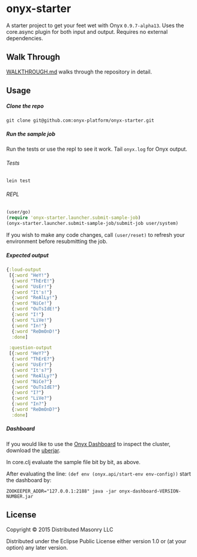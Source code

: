 # onyx-starter

A starter project to get your feet wet with Onyx `0.9.7-alpha13`. Uses the core.async plugin for both input and output. Requires no external dependencies.

## Walk Through

[WALKTHROUGH.md](WALKTHROUGH.md) walks through the repository in detail.

## Usage

##### Clone the repo

`git clone git@github.com:onyx-platform/onyx-starter.git`

##### Run the sample job

Run the tests or use the repl to see it work. Tail `onyx.log` for Onyx output.

###### Tests
```text
lein test
```
###### REPL
```clojure
(user/go)
(require 'onyx-starter.launcher.submit-sample-job)
(onyx-starter.launcher.submit-sample-job/submit-job user/system)
```

If you wish to make any code changes, call `(user/reset)` to refresh your
environment before resubmitting the job.

##### Expected output

```clojure
{:loud-output
 [{:word "HeY!"}
  {:word "ThErE!"}
  {:word "UsEr!"}
  {:word "It's!"}
  {:word "ReAlLy!"}
  {:word "NiCe!"}
  {:word "OuTsIdE!"}
  {:word "I!"}
  {:word "LiVe!"}
  {:word "In!"}
  {:word "ReDmOnD!"}
  :done]

 :question-output
 [{:word "HeY?"}
  {:word "ThErE?"}
  {:word "UsEr?"}
  {:word "It's?"}
  {:word "ReAlLy?"}
  {:word "NiCe?"}
  {:word "OuTsIdE?"}
  {:word "I?"}
  {:word "LiVe?"}
  {:word "In?"}
  {:word "ReDmOnD?"}
  :done]
```

##### Dashboard

If you would like to use the [Onyx
Dashboard](https://github.com/onyx-platform/onyx-dashboard) to inspect the
cluster, download the
[uberjar](https://github.com/onyx-platform/onyx-dashboard/#deployment).

In core.clj evaluate the sample file bit by bit, as above.

After evaluating the line: 
`(def env (onyx.api/start-env env-config))`
start the dashboard by:

`ZOOKEEPER_ADDR="127.0.0.1:2188" java -jar onyx-dashboard-VERSION-NUMBER.jar`

## License

Copyright © 2015 Distributed Masonry LLC

Distributed under the Eclipse Public License either version 1.0 or (at
your option) any later version.
